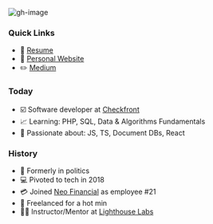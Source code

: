 ![gh-image](https://user-images.githubusercontent.com/38962736/179900604-aa972238-8051-4cd0-84a5-b133b2aa0485.gif)

### Quick Links
 - :page_with_curl:	[Resume](https://github.com/connkat/Resume/blob/master/KConnolly2022.pdf) 
 - :floppy_disk:	[Personal Website](http://connkat.com)
 - :pencil2:	[Medium](https://medium.com/@connkat)
 
### Today
 - :ballot_box_with_check:	Software developer at [Checkfront](http://checkfront.com)
 - :chart_with_upwards_trend: Learning: PHP, SQL, Data & Algorithms Fundamentals
 - :robot:	Passionate about: JS, TS, Document DBs, React

### History 
 - :crown:	Formerly in politics
 - :computer: Pivoted to tech in 2018
 - :credit_card:	 Joined [Neo Financial](http://neofinancial.com) as employee #21
 - :money_with_wings:	Freelanced for a hot min
 - :woman_teacher:	Instructor/Mentor at [Lighthouse Labs](http://lighthouselabs.ca)


